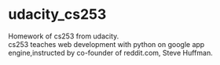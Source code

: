 # udacity_cs253
Homework of cs253 from udacity.<br/>
cs253 teaches web development with python on google app engine,instructed by co-founder of reddit.com, Steve Huffman.
